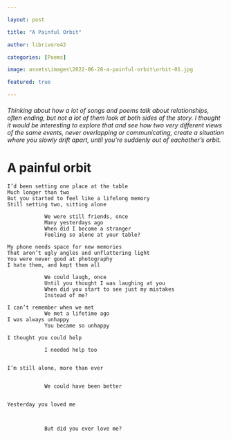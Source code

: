 ```yaml
---

layout: post

title: "A Painful Orbit"

author: librivore42

categories: [Poems]

image: assets\images\2022-06-28-a-painful-orbit\orbit-01.jpg

featured: true

---
```


###### Thinking about how a lot of songs and poems talk about relationships, often ending, but not a lot of them look at both sides of the story. I thought it would be interesting to explore that and see how two very different views of the same events, never overlapping or communicating, create a situation where you slowly drift apart, until you’re suddenly out of eachother’s orbit.

# A painful orbit

```
I’d been setting one place at the table
Much longer than two
But you started to feel like a lifelong memory
Still setting two, sitting alone
						
			We were still friends, once
			Many yesterdays ago
			When did I become a stranger
			Feeling so alone at your table?

My phone needs space for new memories
That aren’t ugly angles and unflattering light
You were never good at photography
I hate them, and kept them all

			We could laugh, once
			Until you thought I was laughing at you
			When did you start to see just my mistakes
			Instead of me?

I can’t remember when we met
			We met a lifetime ago
I was always unhappy
			You became so unhappy

I thought you could help
							
			I needed help too


I’m still alone, more than ever
								
								
			We could have been better


Yesterday you loved me



			But did you ever love me?
```
